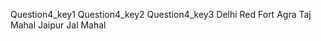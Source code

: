 Question4_key1
Question4_key2
Question4_key3
            Delhi                        Red Fort
            Agra                         Taj Mahal
            Jaipur                       Jal Mahal